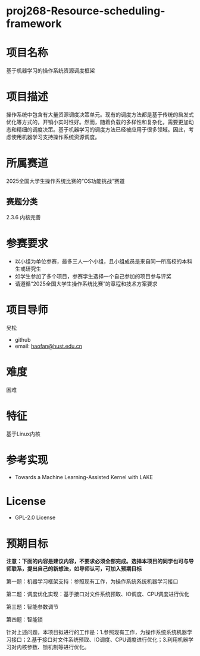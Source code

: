 # proj268-Resource-scheduling-framework
# **项目名称** #
基于机器学习的操作系统资源调度框架
# **项目描述** #
操作系统中包含有大量资源调度决策单元。现有的调度方法都是基于传统的启发式优化等方式的，开销小实时性好。然而，随着负载的多样性和复杂化，需要更加动态和精细的调度决策。基于机器学习的调度方法已经被应用于很多领域。因此，考虑使用机器学习支持操作系统资源调度。



# **所属赛道** #
2025全国大学生操作系统比赛的“OS功能挑战”赛道

## 赛题分类

2.3.6 内核完善

# **参赛要求** #


- 以小组为单位参赛，最多三人一个小组，且小组成员是来自同一所高校的本科生或研究生
- 如学生参加了多个项目，参赛学生选择一个自己参加的项目参与评奖
- 请遵循“2025全国大学生操作系统比赛”的章程和技术方案要求

# **项目导师** #

吴松

- github
- email: haofan@hust.edu.cn

# **难度** #

困难

# **特征** #
基于Linux内核

# **参考实现** #
- Towards a Machine Learning-Assisted Kernel with LAKE

# **License** #
- GPL-2.0 License

# **预期目标** #
**注意：下面的内容是建议内容，不要求必须全部完成。选择本项目的同学也可与导师联系，提出自己的新想法，如导师认可，可加入预期目标**

第一题：机器学习框架支持：参照现有工作，为操作系统系统机器学习接口

第二题：调度优化实现：基于接口对文件系统预取、IO调度、CPU调度进行优化

第三题：智能参数调节

第四题：智能锁


针对上述问题，本项目拟进行的工作是：1.参照现有工作，为操作系统系统机器学习接口；2.基于接口对文件系统预取、IO调度、CPU调度进行优化；3.利用机器学习对内核参数、锁机制等进行优化。
